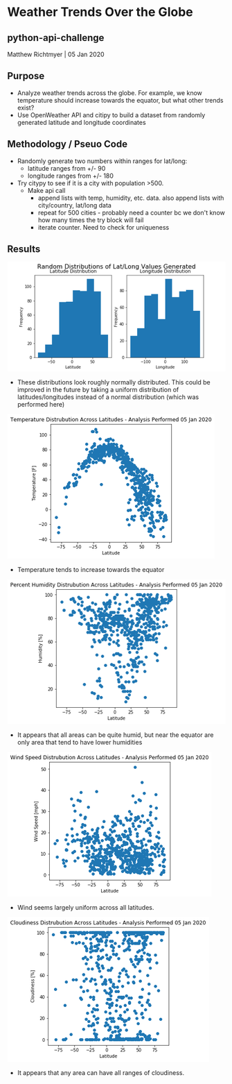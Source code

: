 # Weather Trends Over the Globe
## python-api-challenge
Matthew Richtmyer | 05 Jan 2020

## Purpose
* Analyze weather trends across the globe. For example, we know temperature should increase towards the equator, but 
  what other trends exist?
* Use OpenWeather API and citipy to build a dataset from randomly generated latitude and longitude coordinates

## Methodology / Pseuo Code
* Randomly generate two numbers within ranges for lat/long:
    - latitude ranges from +/- 90
    - longitude ranges from +/- 180
* Try citypy to see if it is a city with population >500. 
    * Make api call
        - append lists with temp, humidity, etc. data. also append lists with city/country, lat/long data
        - repeat for 500 cities - probably need a counter bc we don't know how many times the try block will fail
        - iterate counter. Need to check for uniqueness

## Results
![](Lat_Long_Distributions.png)
  - These distributions look roughly normally distributed. This could be improved in the future by taking a uniform distribution of latitudes/longitudes instead of a normal distribution (which was performed here)

![](Temperature.png)
  - Temperature tends to increase towards the equator

![](Humidity.png)
  - It appears that all areas can be quite humid, but near the equator are only area that tend to have lower humidities

![](Wind.png)
  - Wind seems largely uniform across all latitudes. 

![](Clouds.png)
  - It appears that any area can have all ranges of cloudiness. 
  
